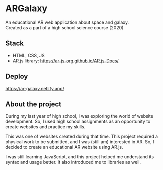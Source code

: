 # ARGalaxy
An educational AR web application about space and galaxy. \
Created as a part of a high school science course (2020)

## Stack
- HTML, CSS, JS
- AR.js library: https://ar-js-org.github.io/AR.js-Docs/

## Deploy
https://ar-galaxy.netlify.app/

## About the project
During my last year of high school, I was exploring the world of website development.
So, I used high school assignments as an opportunity to create websites and practice my skills.

This was one of websites created during that time. This project required a physical work to be submitted,
and I was (still am) interested in AR. So, I decided to create an educational AR website using AR.js.

I was still learning JavaScript, and this project helped me understand its syntax and usage better.
It also introduced me to libraries as well.
